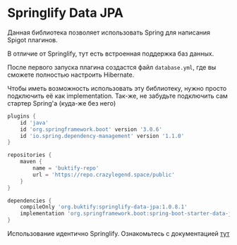 # Springlify Data JPA

Данная библиотека позволяет использовать Spring для написания Spigot плагинов.

В отличие от Springlify, тут есть встроенная поддержка баз данных.

После первого запуска плагина создастся файл `database.yml`, где вы сможете полностью настроить Hibernate.

Чтобы иметь возможность использовать эту библиотеку, нужно просто подключить её как implementation.
Так-же, не забудьте подключить сам стартер Spring'a (куда-же без него)

```groovy
plugins {
    id 'java'
    id 'org.springframework.boot' version '3.0.6'
    id 'io.spring.dependency-management' version '1.1.0'
}

repositories {
    maven {
        name = 'buktify-repo'
        url = 'https://repo.crazylegend.space/public'
    }
}

dependencies {
    compileOnly 'org.buktify:springlify-data-jpa:1.0.8.1'
    implementation 'org.springframework.boot:spring-boot-starter-data-jpa'
}
```

Использование идентично Springlify. Ознакомьтесь с документацией [тут](https://github.com/buktify/springlify)